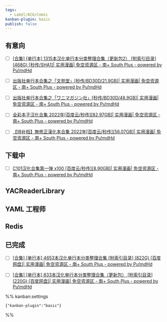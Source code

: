 ```yaml
---
tags:
  - Label/ACG/Comic
kanban-plugin: basic
publish: false
---
```


## 有意向

- [ ] [[合集] [单行本] 1315本汉化单行本分类整理合集（更新包2） [附索引目录] (468G) [秒传/SHA1]| 实用漫画| 免空资源区 - 南+ South Plus - powered by Pu!mdHd](https://south-plus.net/read.php?tid-1558646.html)
- [ ] [出版社单行本合集之「文苑堂」[秒传/BD30D/21.9GB]| 实用漫画| 免空资源区 - 南+ South Plus - powered by Pu!mdHd](https://south-plus.net/read.php?tid=1751880)
- [ ] [出版社单行本合集之「ワニマガジン社」[秒传/BD30D/48.9GB]| 实用漫画| 免空资源区 - 南+ South Plus - powered by Pu!mdHd](https://south-plus.net/read.php?tid=1755309)
- [ ] [全彩本子汉化合集 2022年[百度云/秒传][82.97GB]| 实用漫画| 免空资源区 - 南+ South Plus - powered by Pu!mdHd](https://south-plus.net/read.php?tid-1717861.html)
- [ ] [【待补档】無修正漢化本合集 2022年[百度云/秒传][56.07GB]| 实用漫画| 免空资源区 - 南+ South Plus - powered by Pu!mdHd](https://south-plus.net/read.php?tid-1717862.html)


## 下载中

- [ ] [C101汉化合集第一弹 x100 [百度云/秒传][8.90GB]| 实用漫画| 免空资源区 - 南+ South Plus - powered by Pu!mdHd](https://south-plus.net/read.php?tid-1734262.html)


## YACReaderLibrary



## YAML 工程师



## Redis



## 已完成

- [ ] [[合集] [单行本] 4653本汉化单行本分类整理合集 [附索引目录] (822G) [百度网盘]| 实用漫画| 免空资源区 - 南+ South Plus - powered by Pu!mdHd](https://south-plus.net/read.php?tid-503290.html)
- [ ] [[合集] [单行本] 833本汉化单行本分类整理合集（更新包） [附索引目录] (220G) [百度网盘]| 实用漫画| 免空资源区 - 南+ South Plus - powered by Pu!mdHd](https://south-plus.net/read.php?tid-598052.html)




%% kanban:settings
```
{"kanban-plugin":"basic"}
```
%%